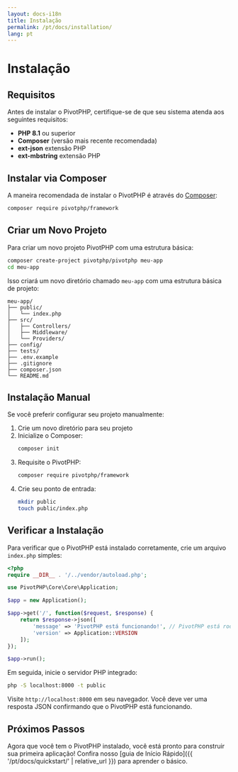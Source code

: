 ```yaml
---
layout: docs-i18n
title: Instalação
permalink: /pt/docs/installation/
lang: pt
---
```


# Instalação

## Requisitos

Antes de instalar o PivotPHP, certifique-se de que seu sistema atenda aos seguintes requisitos:

- **PHP 8.1** ou superior
- **Composer** (versão mais recente recomendada)
- **ext-json** extensão PHP
- **ext-mbstring** extensão PHP

## Instalar via Composer

A maneira recomendada de instalar o PivotPHP é através do [Composer](https://getcomposer.org/):

```bash
composer require pivotphp/framework
```

## Criar um Novo Projeto

Para criar um novo projeto PivotPHP com uma estrutura básica:

```bash
composer create-project pivotphp/pivotphp meu-app
cd meu-app
```

Isso criará um novo diretório chamado `meu-app` com uma estrutura básica de projeto:

```
meu-app/
├── public/
│   └── index.php
├── src/
│   ├── Controllers/
│   ├── Middleware/
│   └── Providers/
├── config/
├── tests/
├── .env.example
├── .gitignore
├── composer.json
└── README.md
```

## Instalação Manual

Se você preferir configurar seu projeto manualmente:

1. Crie um novo diretório para seu projeto
2. Inicialize o Composer:
   ```bash
   composer init
   ```
3. Requisite o PivotPHP:
   ```bash
   composer require pivotphp/framework
   ```
4. Crie seu ponto de entrada:
   ```bash
   mkdir public
   touch public/index.php
   ```

## Verificar a Instalação

Para verificar que o PivotPHP está instalado corretamente, crie um arquivo `index.php` simples:

```php
<?php
require __DIR__ . '/../vendor/autoload.php';

use PivotPHP\Core\Core\Application;

$app = new Application();

$app->get('/', function($request, $response) {
    return $response->json([
        'message' => 'PivotPHP está funcionando!', // PivotPHP está rodando!
        'version' => Application::VERSION
    ]);
});

$app->run();
```

Em seguida, inicie o servidor PHP integrado:

```bash
php -S localhost:8000 -t public
```

Visite `http://localhost:8000` em seu navegador. Você deve ver uma resposta JSON confirmando que o PivotPHP está funcionando.

## Próximos Passos

Agora que você tem o PivotPHP instalado, você está pronto para construir sua primeira aplicação! Confira nosso [guia de Início Rápido]({{ '/pt/docs/quickstart/' | relative_url }}) para aprender o básico.
